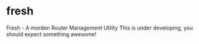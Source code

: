 fresh
=====

Fresh - A morden Router Management Utility
This is under developing, you should expect something awesome!

